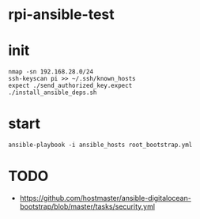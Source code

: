 # rpi-ansible-test

# init

    nmap -sn 192.168.28.0/24
    ssh-keyscan pi >> ~/.ssh/known_hosts
    expect ./send_authorized_key.expect
    ./install_ansible_deps.sh

# start
    ansible-playbook -i ansible_hosts root_bootstrap.yml


# TODO

 - https://github.com/hostmaster/ansible-digitalocean-bootstrap/blob/master/tasks/security.yml
